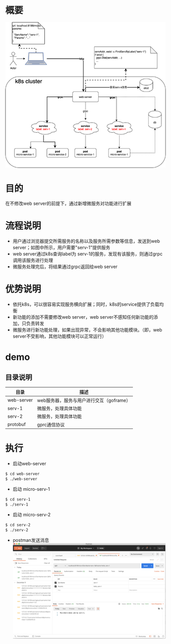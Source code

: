 # 概要
![img.png](./x-framework.png)

# 目的
在不修改web server的前提下，通过新增微服务对功能进行扩展

# 流程说明
* 用户通过浏览器提交所需服务的名称以及服务所需参数等信息，发送到web server；如图中所示，用户需要"serv-1"提供服务
* web server通过k8s查询label为 serv-1的服务，发现有该服务，则通过grpc调用该服务进行处理
* 微服务处理完后，将结果通过grpc返回给web server

# 优势说明
* 依托k8s，可以很容易实现服务横向扩展；同时，k8s的service提供了负载均衡
* 新功能的添加不需要修改web server，web server不感知任何新功能的添加，只负责转发
* 微服务进行新功能处理，如果出现异常，不会影响其他功能模块。（即，web server不受影响，其他功能模块可以正常运行）

# demo
## 目录说明
| 目录 | 描述 |
| --- | --- |
| web-server | web服务器，服务与用户进行交互（goframe）|
| serv-1 | 微服务，处理具体功能|
| serv-2 | 微服务，处理具体功能|
| protobuf | gprc通信协议|

# 执行
* 启动web-server
```
$ cd web-server
$ ./web-server
```
* 启动 micro-serv-1
```
$ cd serv-1
$ ./serv-1
```
* 启动 micro-serv-2
```
$ cd serv-2
$ ./serv-2
```

* postman发送消息
![img.png](./sendmsg.png)
